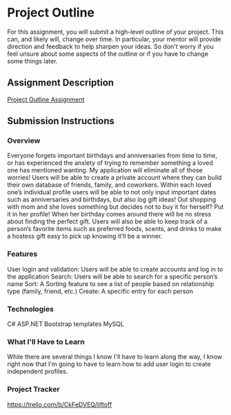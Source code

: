 # Project Outline
For this assignment, you will submit a high-level outline of your project. This can, and likely will, change over time. In particular, your mentor will provide direction and feedback to help sharpen your ideas. So don't worry if you feel unsure about some aspects of the outline or if you have to change some things later.

## Assignment Description
[Project Outline Assignment](https://education.launchcode.org/liftoff/modules/assignments/project-outline)

## Submission Instructions

### Overview
Everyone forgets important birthdays and anniversaries from time to time, or has experienced the anxiety of trying to remember something a loved one has mentioned wanting. My application will eliminate all of those worries! Users will be able to create a private account where they can build their own database of friends, family, and coworkers. Within each loved one’s individual profile users will be able to not only input important dates such as anniversaries and birthdays, but also log gift ideas! Out shopping with mom and she loves something but decides not to buy it for herself? Put it in her profile! When her birthday comes around there will be no stress about finding the perfect gift. Users will also be able to keep track of a person’s favorite items such as preferred foods, scents, and drinks to make a hostess gift easy to pick up knowing it’ll be a winner.

### Features
User login and validation: Users will be able to create accounts and log in to the application
Search: Users will be able to search for a specific person’s name
Sort: A Sorting feature to see a list of people based on relationship type (family, friend, etc.)
Create: A specific entry for each person

### Technologies
C#
ASP.NET
Bootstrap templates
MySQL

### What I'll Have to Learn
While there are several things I know I'll have to learn along the way, I know right now that I'm going to have to learn how to add user login to create independent profiles.

### Project Tracker
https://trello.com/b/CkFeDVEQ/liftoff
